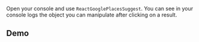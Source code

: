 Open your console and use `ReactGooglePlacesSuggest`. 
You can see in your console logs the object you can manipulate after clicking on a result.

## Demo
